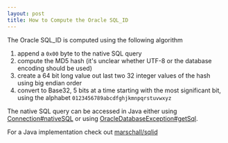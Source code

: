 ```yaml
---
layout: post
title: How to Compute the Oracle SQL_ID
---
```


The Oracle SQL_ID is computed using the following algorithm

1. append a `0x00` byte to the native SQL query
1. compute the MD5 hash (it's unclear whether UTF-8 or the database encoding should be used)
1. create a 64 bit long value out last two 32 integer values of the hash using big endian order
1. convert to Base32, 5 bits at a time starting with the most significant bit, using the alphabet `0123456789abcdfghjkmnpqrstuvwxyz`

The native SQL query can be accessed in Java either using [Connection#nativeSQL](https://docs.oracle.com/en/java/javase/11/docs/api/java.sql/java/sql/Connection.html#nativeSQL(java.lang.String)) or using [OracleDatabaseException#getSql](https://docs.oracle.com/en/database/oracle/oracle-database/21/jajdb/oracle/jdbc/OracleDatabaseException.html#getSql__).

For a Java implementation check out [marschall/sqlid](https://github.com/marschall/sqlid)

